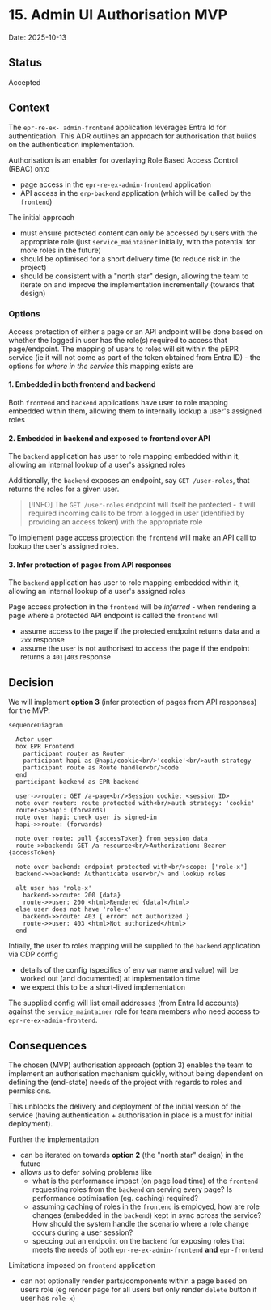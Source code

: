# 15. Admin UI Authorisation MVP

Date: 2025-10-13

## Status

Accepted

## Context

The `epr-re-ex- admin-frontend` application leverages Entra Id for authentication. This ADR outlines an approach for authorisation that builds on the authentication implementation.

Authorisation is an enabler for overlaying Role Based Access Control (RBAC) onto

- page access in the `epr-re-ex-admin-frontend` application
- API access in the `erp-backend` application (which will be called by the `frontend`)

The initial approach

- must ensure protected content can only be accessed by users with the appropriate role (just `service_maintainer` initially, with the potential for more roles in the future)
- should be optimised for a short delivery time (to reduce risk in the project)
- should be consistent with a "north star" design, allowing the team to iterate on and improve the implementation incrementally (towards that design)

### Options

Access protection of either a page or an API endpoint will be done based on whether the logged in user has the role(s) required to access that page/endpoint. The mapping of users to roles will sit within the pEPR service (ie it will not come as part of the token obtained from Entra ID) - the options for _where in the service_ this mapping exists are

#### 1. Embedded in both frontend and backend

Both `frontend` and `backend` applications have user to role mapping embedded within them, allowing them to internally lookup a user's assigned roles

#### 2. Embedded in backend and exposed to frontend over API

The `backend` application has user to role mapping embedded within it, allowing an internal lookup of a user's assigned roles

Additionally, the `backend` exposes an endpoint, say `GET /user-roles`, that returns the roles for a given user.

> [!INFO]
> The `GET /user-roles` endpoint will itself be protected - it will required incoming calls to be from a logged in user (identified by providing an access token) with the appropriate role

To implement page access protection the `frontend` will make an API call to lookup the user's assigned roles.

#### 3. Infer protection of pages from API responses

The `backend` application has user to role mapping embedded within it, allowing an internal lookup of a user's assigned roles

Page access protection in the `frontend` will be _inferred_ - when rendering a page where a protected API endpoint is called the `frontend` will

- assume access to the page if the protected endpoint returns data and a `2xx` response
- assume the user is not authorised to access the page if the endpoint returns a `401|403` response

## Decision

We will implement **option 3** (infer protection of pages from API responses) for the MVP.

```mermaid
sequenceDiagram

  Actor user
  box EPR Frontend
    participant router as Router
    participant hapi as @hapi/cookie<br/>'cookie'<br/>auth strategy
    participant route as Route handler<br/>code
  end
  participant backend as EPR backend

  user->>router: GET /a-page<br/>Session cookie: <session ID>
  note over router: route protected with<br/>auth strategy: 'cookie'
  router->>hapi: (forwards)
  note over hapi: check user is signed-in
  hapi->>route: (forwards)

  note over route: pull {accessToken} from session data
  route->>backend: GET /a-resource<br/>Authorization: Bearer {accessToken}

  note over backend: endpoint protected with<br/>scope: ['role-x']
  backend->>backend: Authenticate user<br/> and lookup roles

  alt user has 'role-x'
    backend->>route: 200 {data}
    route->>user: 200 <html>Rendered {data}</html>
  else user does not have 'role-x'
    backend->>route: 403 { error: not authorized }
    route->>user: 403 <html>Not authorized</html>
  end
```

Intially, the user to roles mapping will be supplied to the `backend` application via CDP config

- details of the config (specifics of env var name and value) will be worked out (and documented) at implementation time
- we expect this to be a short-lived implementation

The supplied config will list email addresses (from Entra Id accounts) against the `service_maintainer` role for team members who need access to `epr-re-ex-admin-frontend`.

## Consequences

The chosen (MVP) authorisation approach (option 3) enables the team to implement an authorisation mechanism quickly, without being dependent on defining the (end-state) needs of the project with regards to roles and permissions.

This unblocks the delivery and deployment of the initial version of the service (having authentication + authorisation in place is a must for initial deployment).

Further the implementation

- can be iterated on towards **option 2** (the "north star" design) in the future
- allows us to defer solving problems like
  - what is the performance impact (on page load time) of the `frontend` requesting roles from the `backend` on serving every page? Is performance optimisation (eg. caching) required?
  - assuming caching of roles in the `frontend` is employed, how are role changes (embedded in the `backend`) kept in sync across the service? How should the system handle the scenario where a role change occurs during a user session?
  - speccing out an endpoint on the `backend` for exposing roles that meets the needs of both `epr-re-ex-admin-frontend` **and** `epr-frontend`

Limitations imposed on `frontend` application

- can not optionally render parts/components within a page based on users role (eg render page for all users but only render `delete` button if user has `role-x`)
